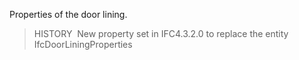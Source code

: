 Properties of the door lining.

> HISTORY&nbsp; New property set in IFC4.3.2.0 to replace the entity IfcDoorLiningProperties
